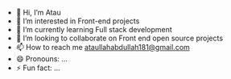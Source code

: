 - 👋 Hi, I’m Atau
- 👀 I’m interested in Front-end projects
- 🌱 I’m currently learning Full stack development
- 💞️ I’m looking to collaborate on Front end open source projects 
- 📫 How to reach me ataullahabdullah181@gmail.com
- 😄 Pronouns: ...
- ⚡ Fun fact: ...

<!---
atiboy-fr/atiboy-fr is a ✨ special ✨ repository because its `README.md` (this file) appears on your GitHub profile.
You can click the Preview link to take a look at your changes.
--->
